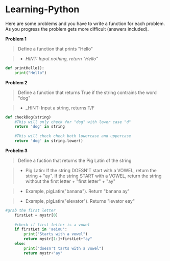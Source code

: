 # Learning-Python

Here are some problems and you have to write a function for each problem. As you progress the problem gets more difficult (answers included).

**Problem 1**

>Define a function that prints "Hello"

>* _HINT: Input nothing, return "Hello"_

```python
def printHello():
    print("Hello")
```


**Problem 2**

>Define a function that returns True if the string contrains the word "dog"

>* _HINT: Input a string, returns T/F

```python
def checkDog(string)
    #This will only check for "dog" with lower case "d"
    return 'dog' in string
    
    #This will check check both lowercase and uppercase
    return 'dog' in string.lower()
```

**Probelm 3**

>Define a fuction that returns the Pig Latin of the string

>* Pig Latin: 
> If the string DOESN'T start with a VOWEL, return the string + "ay". If the string START with a VOWEL, return the string without the first letter + "first letter" + "ay"

> * Example, pigLatin("banana"). Return "banana ay"

> * Example, pigLatin("elevator"). Returns "levator eay" 

```python
#grab the first letter
    firstLet = mystr[0]
    
    #check if first letter is a vowel 
    if firstLet in 'aeiou':
        print("Starts with a vowel")
        return mystr[1:]+firstLet+"ay"
    else:
        print("doesn't tarts with a vowel")
        return mystr+"ay"
```
